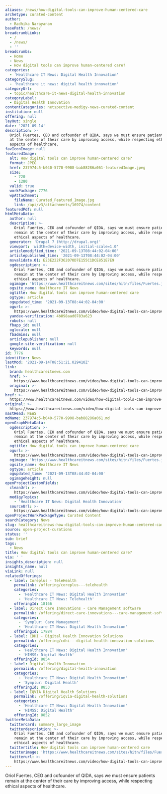 ```yaml
---
aliases: /news/how-digital-tools-can-improve-human-centered-care
archetype: curated-content
author:
  - Radhika Narayanan
basePath: /news/
breadcrumbLinks:
  - /
  - /news/
  - ''
breadcrumbs:
  - Home
  - News
  - How digital tools can improve human-centered care?
categories:
  - 'Healthcare IT News: Digital Health Innovation'
categorySlug:
  - 'healthcare it news: digital health innovation'
categoryUrl:
  - topic/healthcare-it-news-digital-health-innovation
categoryLabel:
  - Digital Health Innovation
contentCategories: netspective-medigy-news-curated-content
institution: null
offering: null
layOut: single
date: '2021-09-14'
description: >-
  Oriol Fuertes, CEO and cofounder of QIDA, says we must ensure patients remain
  at the center of their care by improving access, while respecting ethical
  aspects of healthcare.
favIconImage: null
featuredImage:
  alt: How digital tools can improve human-centered care?
  format: JPEG
  href: 237974c5-b040-5770-9908-bab88286a061-featuredImage.jpeg
  size:
    - 720
    - 1280
  valid: true
  workPackage: 7776
  wpAttachment:
    fileName: Curated_Featured_Image.jpg
    link: /api/v3/attachments/16974/content
featuredPdf: null
htmlMetaData:
  author: null
  description: >-
    Oriol Fuertes, CEO and cofounder of QIDA, says we must ensure patients
    remain at the center of their care by improving access, while respecting
    ethical aspects of healthcare.
  generator: 'Drupal 7 (http://drupal.org)'
  viewport: 'width=device-width, initial-scale=1.0'
  articlemodified_time: '2021-09-13T08:44:02-04:00'
  articlepublished_time: '2021-09-13T08:44:02-04:00'
  msvalidate.01: E23E222F362070D7E155C1DCE851E7E9
  ogdescription: >-
    Oriol Fuertes, CEO and cofounder of QIDA, says we must ensure patients
    remain at the center of their care by improving access, while respecting
    ethical aspects of healthcare.
  ogimage: 'https://www.healthcareitnews.com/sites/hitn/files/Fuertes.jpg'
  ogsite_name: Healthcare IT News
  ogtitle: How digital tools can improve human-centered care
  ogtype: article
  ogupdated_time: '2021-09-13T08:44:02-04:00'
  ogurl: >-
    https://www.healthcareitnews.com/video/how-digital-tools-can-improve-human-centered-care
  yandex-verification: 4b898aad0783a623
  robots: null
  fbapp_id: null
  oglocale: null
  fbadmins: null
  articlepublisher: null
  google-site-verification: null
  keywords: null
id: 7776
identifier: News
lastMod: '2021-09-14T08:51:21.029410Z'
link:
  brand: healthcareitnews.com
  href: >-
    https://www.healthcareitnews.com/video/how-digital-tools-can-improve-human-centered-care
  original: >-
    https://www.healthcareitnews.com/video/how-digital-tools-can-improve-human-centered-care
href: >-
  https://www.healthcareitnews.com/video/how-digital-tools-can-improve-human-centered-care
original: >-
  https://www.healthcareitnews.com/video/how-digital-tools-can-improve-human-centered-care
mastHead: NEWS
mdName: 237974c5-b040-5770-9908-bab88286a061.md
openGraphMetaData:
  ogdescription: >-
    Oriol Fuertes, CEO and cofounder of QIDA, says we must ensure patients
    remain at the center of their care by improving access, while respecting
    ethical aspects of healthcare.
  ogtitle: How digital tools can improve human-centered care
  ogurl: >-
    https://www.healthcareitnews.com/video/how-digital-tools-can-improve-human-centered-care
  ogimage: 'https://www.healthcareitnews.com/sites/hitn/files/Fuertes.jpg'
  ogsite_name: Healthcare IT News
  ogtype: article
  ogupdated_time: '2021-09-13T08:44:02-04:00'
  ogimageheight: null
openProjectCustomFields:
  cleanUrl: >-
    https://www.healthcareitnews.com/video/how-digital-tools-can-improve-human-centered-care
  medigyTopics:
    - 'Healthcare IT News: Digital Health Innovation'
  sourceUrl: >-
    https://www.healthcareitnews.com/video/how-digital-tools-can-improve-human-centered-care
openProjectWorkPackageType: Curated Content
searchCategory: News
slug: healthcareitnews-how-digital-tools-can-improve-human-centered-care
source: open-project-curations
status: ''
sub: brief
tags:
  - News
title: How digital tools can improve human-centered care?
via: ' '
insights_description: null
insights_name: null
viaLink: null
relatedOfferings:
  - label: Coreplus - TeleHealth
    permalink: /offering/coreplus---telehealth
    categories:
      - 'Healthcare IT News: Digital Health Innovation'
      - 'Healthcare IT News: Telehealth'
    offeringId: 18166
  - label: Direct Care Innovations - Care Management software
    permalink: /offering/direct-care-innovations---care-management-software
    categories:
      - 'Symplur: Care Management'
      - 'Healthcare IT News: Digital Health Innovation'
    offeringId: 17884
  - label: CDHI - Digital Health Innovation Solutions
    permalink: /offering/cdhi---digital-health-innovation-solutions
    categories:
      - 'Healthcare IT News: Digital Health Innovation'
      - 'HIMSS: Digital Health'
    offeringId: 8854
  - label: Digital Health Innovation
    permalink: /offering/digital-health-innovation
    categories:
      - 'Healthcare IT News: Digital Health Innovation'
      - 'Symplur: Digital Health'
    offeringId: 8853
  - label: IQVIA Digital Health Solutions
    permalink: /offering/iqvia-digital-health-solutions
    categories:
      - 'Healthcare IT News: Digital Health Innovation'
      - 'HIMSS: Digital Health'
    offeringId: 8852
twitterMetaData:
  twittercard: summary_large_image
  twitterdescription: >-
    Oriol Fuertes, CEO and cofounder of QIDA, says we must ensure patients
    remain at the center of their care by improving access, while respecting
    ethical aspects of healthcare.
  twittertitle: How digital tools can improve human-centered care
  twitterimage: 'https://www.healthcareitnews.com/sites/hitn/files/Fuertes.jpg'
  twitterurl: >-
    https://www.healthcareitnews.com/video/how-digital-tools-can-improve-human-centered-care
---
```

<p>Oriol Fuertes, CEO and cofounder of QIDA, says we must ensure patients remain at the center of their care by improving access, while respecting ethical aspects of healthcare.</p>